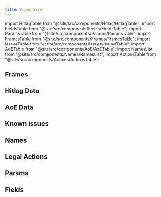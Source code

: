 ```yaml
---
title: Kujou Sara
---
```


import HitlagTable from "@site/src/components/Hitlag/HitlagTable";
import FieldsTable from "@site/src/components/Fields/FieldsTable";
import ParamsTable from "@site/src/components/Params/ParamsTable";
import FramesTable from "@site/src/components/Frames/FramesTable";
import IssuesTable from "@site/src/components/Issues/IssuesTable";
import AoETable from "@site/src/components/AoE/AoETable";
import NamesList from "@site/src/components/Names/NamesList";
import ActionsTable from "@site/src/components/Actions/ActionsTable";

## Frames

<FramesTable item_key="sara" />

## Hitlag Data

<HitlagTable item_key="sara" />

## AoE Data

<AoETable item_key="sara" />

## Known issues

<IssuesTable item_key="sara" />

## Names

<NamesList item_key="sara" />

## Legal Actions

<ActionsTable item_key="sara" />

## Params

<ParamsTable item_key="sara" />

## Fields

<FieldsTable item_key="sara" />
